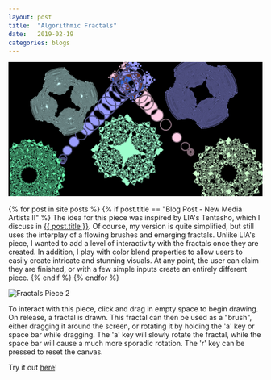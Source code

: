 ```yaml
---
layout: post
title:  "Algorithmic Fractals"
date:   2019-02-19
categories: blogs
---
```


![Fractals Piece 1](/assets/images/fractals1.png "Fractals Piece 1")

{% for post in site.posts %}
    {% if post.title == "Blog Post - New Media Artists II" %}
The idea for this piece was inspired by LIA's Tentasho, which I discuss in <a href="{{ post.url }}">{{ post.title }}</a>. Of course, my version is quite simplified, but still uses the interplay of a flowing brushes and emerging fractals. Unlike LIA's piece, I wanted to add a level of interactivity with the fractals once they are created. In addition, I play with color blend properties to allow users to easily create intricate and stunning visuals. At any point, the user can claim they are finished, or with a few simple inputs create an entirely different piece.
    {% endif %}
{% endfor %}

![Fractals Piece 2](/assets/images/fractals2.png "Fractals Piece 2")

To interact with this piece, click and drag in empty space to begin drawing. On release, a fractal is drawn. This fractal can then be used as a "brush", either dragging it around the screen, or rotating it by holding the 'a' key or space bar while dragging. The 'a' key will slowly rotate the fractal, while the space bar will cause a much more sporadic rotation. The 'r' key can be pressed to reset the canvas.

Try it out [here](https://stonemathers.github.io/iss294-algorithms/)!